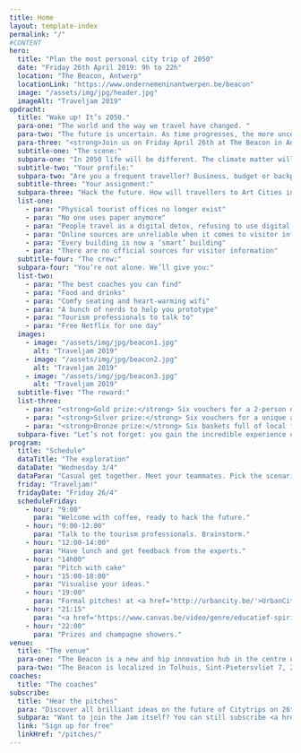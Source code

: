 ```yaml
---
title: Home
layout: template-index
permalink: "/"
#CONTENT
hero:
  title: "Plan the most personal city trip of 2050"
  date: "Friday 26th April 2019: 9h to 22h"
  location: "The Beacon, Antwerp"
  locationLink: "https://www.ondernemeninantwerpen.be/beacon"
  image: "/assets/img/jpg/header.jpg"
  imageAlt: "Traveljam 2019"
opdracht:
  title: "Wake up! It’s 2050."
  para-one: "The world and the way we travel have changed. "
  para-two: "The future is uncertain. As time progresses, the more uncertain it will become."
  para-three: "<strong>Join us on Friday April 26th at The Beacon in Antwerp.</strong> You will explore the future of city breaks. Not one, but six alternative futures. To understand, overturn and unravel the new way of planning short breaks."
  subtitle-one: "The scene:"
  subpara-one: "In 2050 life will be different. The climate matter will have been settled and we will have cured dreadful diseases. And yet, the way we gather and consume information will never stop evolving. How will we hunt for leisure activities in a foreign city?"
  subtitle-two: "Your profile:"
  subpara-two: "Are you a frequent traveller? Business, budget or backpacker? A student or a designer?<br /> We need your help to shape the experience of city trips in 2050."
  subtitle-three: "Your assignment:"
  subpara-three: "Hack the future. How will travellers to Art Cities in Flanders and Brussels gather and consume visitor information in 2050? Think big and bold. But first, imagine and choose one of these six possible futures:"
  list-one:
    - para: "Physical tourist offices no longer exist"
    - para: "No one uses paper anymore"
    - para: "People travel as a digital detox, refusing to use digital devices on holidays"
    - para: "Online sources are unreliable when it comes to visitor information"
    - para: "Every building is now a ‘smart’ building"
    - para: "There are no official sources for visitor information"
  subtitle-four: "The crew:"
  subpara-four: "You’re not alone. We’ll give you:"
  list-two:
    - para: "The best coaches you can find"
    - para: "Food and drinks"
    - para: "Comfy seating and heart-warming wifi"
    - para: "A bunch of nerds to help you prototype"
    - para: "Tourism professionals to talk to"
    - para: "Free Netflix for one day"
  images:
    - image: "/assets/img/jpg/beacon1.jpg"
      alt: "Traveljam 2019"
    - image: "/assets/img/jpg/beacon2.jpg"
      alt: "Traveljam 2019"
    - image: "/assets/img/jpg/beacon3.jpg"
      alt: "Traveljam 2019"
  subtitle-five: "The reward:"
  list-three:
    - para: "<strong>Gold prize:</strong> Six vouchers for a 2-person overnight stay with breakfast in each of the six participating cities. All winning team members get to pick one."
    - para: "<strong>Silver prize:</strong> Six vouchers for a unique activity and lunch -- one in each of the six participating cities. All winning team members get to pick one."
    - para: "<strong>Bronze prize:</strong> Six baskets full of local food and drinks from the organising cities."
  subpara-five: "Let’s not forget: you gain the incredible experience of meeting new people, that share the same passion. Travel and dreaming of a better future."
program:
  title: "Schedule"
  dataTitle: "The exploration"
  dataDate: "Wednesday 3/4"
  dataPara: "Casual get together. Meet your teammates. Pick the scenario you’re going to hack. The problem statements will be discussed. Challenges will be explained in full. <br> We start at 19:00 sharp! Food available from 18:00."
  friday: "Traveljam!"
  fridayDate: "Friday 26/4"
  scheduleFriday:
    - hour: "9:00"
      para: "Welcome with coffee, ready to hack the future."
    - hour: "9:00-12:00"
      para: "Talk to the tourism professionals. Brainstorm."
    - hour: "12:00-14:00"
      para: "Have lunch and get feedback from the experts."
    - hour: "14h00"
      para: "Pitch with cake"
    - hour: "15:00-18:00"
      para: "Visualise your ideas."
    - hour: "19:00"
      para: "Formal pitches! at <a href='http://urbancity.be/'>UrbanCity</a>"
    - hour: "21:15"
      para: "<a href='https://www.canvas.be/video/genre/educatief-spiritueel/nigel-williams-moeten-we-de-toekomst-vrezen'>Nigel Williams</a> will raise his voice during jury deliberation"
    - hour: "22:00"
      para: "Prizes and champagne showers."
venue:
  title: "The venue"
  para-one: "The Beacon is a new and hip innovation hub in the centre of Antwerp, that offers views on the MAS. You will be surrounded by people working together on the future of our cities. The Beacon is a 7 minute walk from the main square. Rest assured, there will be plenty of tourists to interview if needed."
  para-two: "The Beacon is localized in Tolhuis, Sint-Pietersvliet 7, 2000 Antwerpen. Easily accessible by car, bike and public transport.<br> <br><a href='https://www.ondernemeninantwerpen.be/sites/default/files/documents/181025_SD_Antwerpen_Bereikbaarheidsfiches_Tolhuis.pdf' class='c-link'>Find your way to The Beacon (Dutch - pdf)</a> or on <a href='https://www.google.be/maps/place/The+Beacon/@51.2254032,4.3988424,17z/data=!3m1!4b1!4m5!3m4!1s0x47c3f6591c88f09d:0x31d6c38718baba03!8m2!3d51.2254032!4d4.4010311?hl=nl' class='c-link'>Google Maps</a>"
coaches:
  title: "The coaches"
subscribe:
  title: "Hear the pitches"
  para: "Discover all brilliant ideas on the future of Citytrips on 26th April in UrbanCity, Antwerp at 19:00 sharp"
  subpara: "Want to join the Jam itself? You can still subscribe <a href='register/'>for the hackathon</a>"
  link: "Sign up for free"
  linkHref: "/pitches/"
---
```


